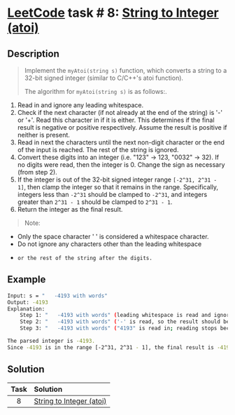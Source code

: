 # [LeetCode][leetcode] task # 8: [String to Integer (atoi)][task]

Description
-----------

> Implement the `myAtoi(string s)` function, which converts a string
> to a 32-bit signed integer (similar to C/C++'s atoi function).
> 
> The algorithm for `myAtoi(string s)` is as follows:.
1. Read in and ignore any leading whitespace.
2. Check if the next character (if not already at the end of the string) is '-' or '+'.
   Read this character in if it is either.
   This determines if the final result is negative or positive respectively.
   Assume the result is positive if neither is present.
3. Read in next the characters until the next non-digit character or the end of the input is reached.
   The rest of the string is ignored.
4. Convert these digits into an integer (i.e. "123" -> 123, "0032" -> 32).
   If no digits were read, then the integer is 0.
   Change the sign as necessary (from step 2).
5. If the integer is out of the 32-bit signed integer range `[-2^31, 2^31 - 1]`,
   then clamp the integer so that it remains in the range.
   Specifically, integers less than `-2^31` should be clamped to `-2^31`,
   and integers greater than `2^31 - 1` should be clamped to `2^31 - 1`.
6. Return the integer as the final result.
> 
> Note:
* Only the space character ' ' is considered a whitespace character.
* Do not ignore any characters other than the leading whitespace
*     or the rest of the string after the digits.

Example
-------

```sh
Input: s = "   -4193 with words"
Output: -4193
Explanation:
    Step 1: "   -4193 with words" (leading whitespace is read and ignored)
    Step 2: "   -4193 with words" ('-' is read, so the result should be negative)
    Step 3: "   -4193 with words" ("4193" is read in; reading stops because the next character is a non-digit)

The parsed integer is -4193.
Since -4193 is in the range [-2^31, 2^31 - 1], the final result is -4193.
```

Solution
--------

| Task | Solution |
| :------: | :------ |
| 8 | [String to Integer (atoi)][solution] |


[leetcode]: <http://leetcode.com/>
[task]: <https://leetcode.com/problems/string-to-integer-atoi/>
[solution]: <https://github.com/wellaxis/witalis-jkit/blob/main/module/tasks/src/main/java/com/witalis/jkit/tasks/core/task/leetcode/p8/option/Practice.java>
